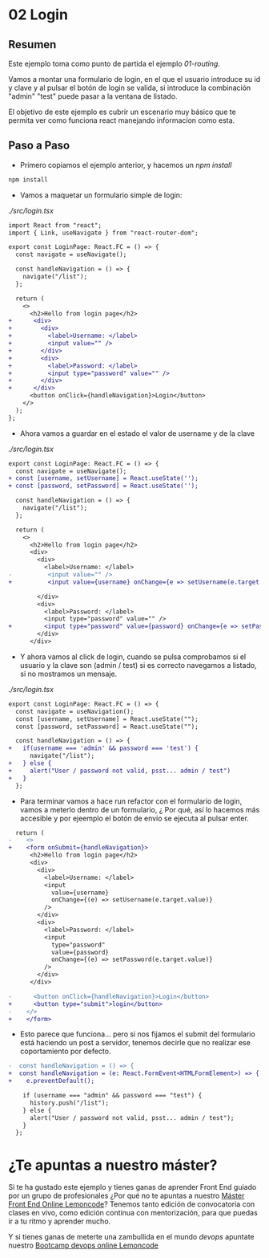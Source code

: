 # 02 Login

## Resumen

Este ejemplo toma como punto de partida el ejemplo _01-routing_.

Vamos a montar una formulario de login, en el que el usuario introduce
su id y clave y al pulsar el botón de login se valida, si introduce
la combinación "admin" "test" puede pasar a la ventana de listado.

El objetivo de este ejemplo es cubrir un escenario muy básico que te
permita ver como funciona react manejando informacíon como esta.

## Paso a Paso

- Primero copiamos el ejemplo anterior, y hacemos un _npm install_

```bash
npm install
```

- Vamos a maquetar un formulario simple de login:

_./src/login.tsx_

```diff
import React from "react";
import { Link, useNavigate } from "react-router-dom";

export const LoginPage: React.FC = () => {
  const navigate = useNavigate();

  const handleNavigation = () => {
    navigate("/list");
  };

  return (
    <>
      <h2>Hello from login page</h2>
+      <div>
+        <div>
+          <label>Username: </label>
+          <input value="" />
+        </div>
+        <div>
+          <label>Password: </label>
+          <input type="password" value="" />
+        </div>
+      </div>
      <button onClick={handleNavigation}>Login</button>
    </>
  );
};
```

- Ahora vamos a guardar en el estado el valor de username y de la clave

_./src/login.tsx_

```diff
export const LoginPage: React.FC = () => {
  const navigate = useNavigate();
+ const [username, setUsername] = React.useState('');
+ const [password, setPassword] = React.useState('');

  const handleNavigation = () => {
    navigate("/list");
  };

  return (
    <>
      <h2>Hello from login page</h2>
      <div>
        <div>
          <label>Username: </label>
-          <input value="" />
+          <input value={username} onChange={e => setUsername(e.target.value)} />

        </div>
        <div>
          <label>Password: </label>
          <input type="password" value="" />
+         <input type="password" value={password} onChange={e => setPassword(e.target.value)} />
        </div>
      </div>
```

- Y ahora vamos al click de login, cuando se pulsa comprobamos si el usuario
  y la clave son (admin / test) si es correcto navegamos a listado, si no
  mostramos un mensaje.

_./src/login.tsx_

```diff
export const LoginPage: React.FC = () => {
  const navigate = useNavigation();
  const [username, setUsername] = React.useState("");
  const [password, setPassword] = React.useState("");

  const handleNavigation = () => {
+   if(username === 'admin' && password === 'test') {
      navigate("/list");
+   } else {
+     alert("User / password not valid, psst... admin / test")
+   }
  };
```

- Para terminar vamos a hace run refactor con el formulario de login,
  vamos a meterlo dentro de un formulario, ¿ Por qué, así lo hacemos
  más accesible y por ejeemplo el botón de envío se ejecuta al pulsar enter.

```diff
  return (
-    <>
+    <form onSubmit={handleNavigation}>
      <h2>Hello from login page</h2>
      <div>
        <div>
          <label>Username: </label>
          <input
            value={username}
            onChange={(e) => setUsername(e.target.value)}
          />
        </div>
        <div>
          <label>Password: </label>
          <input
            type="password"
            value={password}
            onChange={(e) => setPassword(e.target.value)}
          />
        </div>
      </div>

-      <button onClick={handleNavigation}>Login</button>
+      <button type="submit">login</button>
-    </>
+    </form>
```

- Esto parece que funciona... pero si nos fijamos el submit del
  formulario está haciendo un post a servidor, tenemos decirle
  que no realizar ese coportamiento por defecto.

```diff
-  const handleNavigation = () => {
+  const handleNavigation = (e: React.FormEvent<HTMLFormElement>) => {
+    e.preventDefault();

    if (username === "admin" && password === "test") {
      history.push("/list");
    } else {
      alert("User / password not valid, psst... admin / test");
    }
  };
```

# ¿Te apuntas a nuestro máster?

Si te ha gustado este ejemplo y tienes ganas de aprender Front End
guiado por un grupo de profesionales ¿Por qué no te apuntas a
nuestro [Máster Front End Online Lemoncode](https://lemoncode.net/master-frontend#inicio-banner)? Tenemos tanto edición de convocatoria
con clases en vivo, como edición continua con mentorización, para
que puedas ir a tu ritmo y aprender mucho.

Y si tienes ganas de meterte una zambullida en el mundo _devops_
apuntate nuestro [Bootcamp devops online Lemoncode](https://lemoncode.net/bootcamp-devops#bootcamp-devops/inicio)
